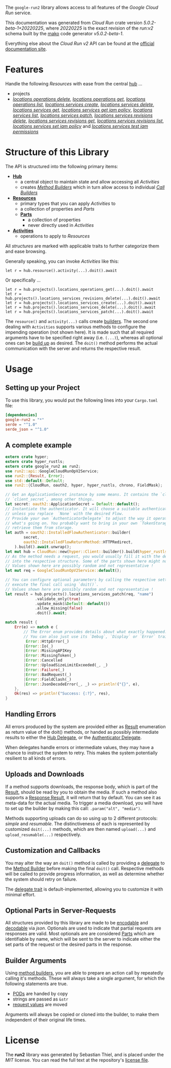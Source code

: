 <!---
DO NOT EDIT !
This file was generated automatically from 'src/generator/templates/api/README.md.mako'
DO NOT EDIT !
-->
The `google-run2` library allows access to all features of the *Google Cloud Run* service.

This documentation was generated from *Cloud Run* crate version *5.0.2-beta-1+20220225*, where *20220225* is the exact revision of the *run:v2* schema built by the [mako](http://www.makotemplates.org/) code generator *v5.0.2-beta-1*.

Everything else about the *Cloud Run* *v2* API can be found at the
[official documentation site](https://cloud.google.com/run/).
# Features

Handle the following *Resources* with ease from the central [hub](https://docs.rs/google-run2/5.0.2-beta-1+20220225/google_run2/CloudRun) ... 

* projects
 * [*locations operations delete*](https://docs.rs/google-run2/5.0.2-beta-1+20220225/google_run2/api::ProjectLocationOperationDeleteCall), [*locations operations get*](https://docs.rs/google-run2/5.0.2-beta-1+20220225/google_run2/api::ProjectLocationOperationGetCall), [*locations operations list*](https://docs.rs/google-run2/5.0.2-beta-1+20220225/google_run2/api::ProjectLocationOperationListCall), [*locations services create*](https://docs.rs/google-run2/5.0.2-beta-1+20220225/google_run2/api::ProjectLocationServiceCreateCall), [*locations services delete*](https://docs.rs/google-run2/5.0.2-beta-1+20220225/google_run2/api::ProjectLocationServiceDeleteCall), [*locations services get*](https://docs.rs/google-run2/5.0.2-beta-1+20220225/google_run2/api::ProjectLocationServiceGetCall), [*locations services get iam policy*](https://docs.rs/google-run2/5.0.2-beta-1+20220225/google_run2/api::ProjectLocationServiceGetIamPolicyCall), [*locations services list*](https://docs.rs/google-run2/5.0.2-beta-1+20220225/google_run2/api::ProjectLocationServiceListCall), [*locations services patch*](https://docs.rs/google-run2/5.0.2-beta-1+20220225/google_run2/api::ProjectLocationServicePatchCall), [*locations services revisions delete*](https://docs.rs/google-run2/5.0.2-beta-1+20220225/google_run2/api::ProjectLocationServiceRevisionDeleteCall), [*locations services revisions get*](https://docs.rs/google-run2/5.0.2-beta-1+20220225/google_run2/api::ProjectLocationServiceRevisionGetCall), [*locations services revisions list*](https://docs.rs/google-run2/5.0.2-beta-1+20220225/google_run2/api::ProjectLocationServiceRevisionListCall), [*locations services set iam policy*](https://docs.rs/google-run2/5.0.2-beta-1+20220225/google_run2/api::ProjectLocationServiceSetIamPolicyCall) and [*locations services test iam permissions*](https://docs.rs/google-run2/5.0.2-beta-1+20220225/google_run2/api::ProjectLocationServiceTestIamPermissionCall)




# Structure of this Library

The API is structured into the following primary items:

* **[Hub](https://docs.rs/google-run2/5.0.2-beta-1+20220225/google_run2/CloudRun)**
    * a central object to maintain state and allow accessing all *Activities*
    * creates [*Method Builders*](https://docs.rs/google-run2/5.0.2-beta-1+20220225/google_run2/client::MethodsBuilder) which in turn
      allow access to individual [*Call Builders*](https://docs.rs/google-run2/5.0.2-beta-1+20220225/google_run2/client::CallBuilder)
* **[Resources](https://docs.rs/google-run2/5.0.2-beta-1+20220225/google_run2/client::Resource)**
    * primary types that you can apply *Activities* to
    * a collection of properties and *Parts*
    * **[Parts](https://docs.rs/google-run2/5.0.2-beta-1+20220225/google_run2/client::Part)**
        * a collection of properties
        * never directly used in *Activities*
* **[Activities](https://docs.rs/google-run2/5.0.2-beta-1+20220225/google_run2/client::CallBuilder)**
    * operations to apply to *Resources*

All *structures* are marked with applicable traits to further categorize them and ease browsing.

Generally speaking, you can invoke *Activities* like this:

```Rust,ignore
let r = hub.resource().activity(...).doit().await
```

Or specifically ...

```ignore
let r = hub.projects().locations_operations_get(...).doit().await
let r = hub.projects().locations_services_revisions_delete(...).doit().await
let r = hub.projects().locations_services_create(...).doit().await
let r = hub.projects().locations_services_delete(...).doit().await
let r = hub.projects().locations_services_patch(...).doit().await
```

The `resource()` and `activity(...)` calls create [builders][builder-pattern]. The second one dealing with `Activities` 
supports various methods to configure the impending operation (not shown here). It is made such that all required arguments have to be 
specified right away (i.e. `(...)`), whereas all optional ones can be [build up][builder-pattern] as desired.
The `doit()` method performs the actual communication with the server and returns the respective result.

# Usage

## Setting up your Project

To use this library, you would put the following lines into your `Cargo.toml` file:

```toml
[dependencies]
google-run2 = "*"
serde = "^1.0"
serde_json = "^1.0"
```

## A complete example

```Rust
extern crate hyper;
extern crate hyper_rustls;
extern crate google_run2 as run2;
use run2::api::GoogleCloudRunOpV2Service;
use run2::{Result, Error};
use std::default::Default;
use run2::{CloudRun, oauth2, hyper, hyper_rustls, chrono, FieldMask};

// Get an ApplicationSecret instance by some means. It contains the `client_id` and 
// `client_secret`, among other things.
let secret: oauth2::ApplicationSecret = Default::default();
// Instantiate the authenticator. It will choose a suitable authentication flow for you, 
// unless you replace  `None` with the desired Flow.
// Provide your own `AuthenticatorDelegate` to adjust the way it operates and get feedback about 
// what's going on. You probably want to bring in your own `TokenStorage` to persist tokens and
// retrieve them from storage.
let auth = oauth2::InstalledFlowAuthenticator::builder(
        secret,
        oauth2::InstalledFlowReturnMethod::HTTPRedirect,
    ).build().await.unwrap();
let mut hub = CloudRun::new(hyper::Client::builder().build(hyper_rustls::HttpsConnectorBuilder::new().with_native_roots().https_or_http().enable_http1().enable_http2().build()), auth);
// As the method needs a request, you would usually fill it with the desired information
// into the respective structure. Some of the parts shown here might not be applicable !
// Values shown here are possibly random and not representative !
let mut req = GoogleCloudRunOpV2Service::default();

// You can configure optional parameters by calling the respective setters at will, and
// execute the final call using `doit()`.
// Values shown here are possibly random and not representative !
let result = hub.projects().locations_services_patch(req, "name")
             .validate_only(true)
             .update_mask(&Default::default())
             .allow_missing(false)
             .doit().await;

match result {
    Err(e) => match e {
        // The Error enum provides details about what exactly happened.
        // You can also just use its `Debug`, `Display` or `Error` traits
         Error::HttpError(_)
        |Error::Io(_)
        |Error::MissingAPIKey
        |Error::MissingToken(_)
        |Error::Cancelled
        |Error::UploadSizeLimitExceeded(_, _)
        |Error::Failure(_)
        |Error::BadRequest(_)
        |Error::FieldClash(_)
        |Error::JsonDecodeError(_, _) => println!("{}", e),
    },
    Ok(res) => println!("Success: {:?}", res),
}

```
## Handling Errors

All errors produced by the system are provided either as [Result](https://docs.rs/google-run2/5.0.2-beta-1+20220225/google_run2/client::Result) enumeration as return value of
the doit() methods, or handed as possibly intermediate results to either the 
[Hub Delegate](https://docs.rs/google-run2/5.0.2-beta-1+20220225/google_run2/client::Delegate), or the [Authenticator Delegate](https://docs.rs/yup-oauth2/*/yup_oauth2/trait.AuthenticatorDelegate.html).

When delegates handle errors or intermediate values, they may have a chance to instruct the system to retry. This 
makes the system potentially resilient to all kinds of errors.

## Uploads and Downloads
If a method supports downloads, the response body, which is part of the [Result](https://docs.rs/google-run2/5.0.2-beta-1+20220225/google_run2/client::Result), should be
read by you to obtain the media.
If such a method also supports a [Response Result](https://docs.rs/google-run2/5.0.2-beta-1+20220225/google_run2/client::ResponseResult), it will return that by default.
You can see it as meta-data for the actual media. To trigger a media download, you will have to set up the builder by making
this call: `.param("alt", "media")`.

Methods supporting uploads can do so using up to 2 different protocols: 
*simple* and *resumable*. The distinctiveness of each is represented by customized 
`doit(...)` methods, which are then named `upload(...)` and `upload_resumable(...)` respectively.

## Customization and Callbacks

You may alter the way an `doit()` method is called by providing a [delegate](https://docs.rs/google-run2/5.0.2-beta-1+20220225/google_run2/client::Delegate) to the 
[Method Builder](https://docs.rs/google-run2/5.0.2-beta-1+20220225/google_run2/client::CallBuilder) before making the final `doit()` call. 
Respective methods will be called to provide progress information, as well as determine whether the system should 
retry on failure.

The [delegate trait](https://docs.rs/google-run2/5.0.2-beta-1+20220225/google_run2/client::Delegate) is default-implemented, allowing you to customize it with minimal effort.

## Optional Parts in Server-Requests

All structures provided by this library are made to be [encodable](https://docs.rs/google-run2/5.0.2-beta-1+20220225/google_run2/client::RequestValue) and 
[decodable](https://docs.rs/google-run2/5.0.2-beta-1+20220225/google_run2/client::ResponseResult) via *json*. Optionals are used to indicate that partial requests are responses 
are valid.
Most optionals are are considered [Parts](https://docs.rs/google-run2/5.0.2-beta-1+20220225/google_run2/client::Part) which are identifiable by name, which will be sent to 
the server to indicate either the set parts of the request or the desired parts in the response.

## Builder Arguments

Using [method builders](https://docs.rs/google-run2/5.0.2-beta-1+20220225/google_run2/client::CallBuilder), you are able to prepare an action call by repeatedly calling it's methods.
These will always take a single argument, for which the following statements are true.

* [PODs][wiki-pod] are handed by copy
* strings are passed as `&str`
* [request values](https://docs.rs/google-run2/5.0.2-beta-1+20220225/google_run2/client::RequestValue) are moved

Arguments will always be copied or cloned into the builder, to make them independent of their original life times.

[wiki-pod]: http://en.wikipedia.org/wiki/Plain_old_data_structure
[builder-pattern]: http://en.wikipedia.org/wiki/Builder_pattern
[google-go-api]: https://github.com/google/google-api-go-client

# License
The **run2** library was generated by Sebastian Thiel, and is placed 
under the *MIT* license.
You can read the full text at the repository's [license file][repo-license].

[repo-license]: https://github.com/Byron/google-apis-rsblob/main/LICENSE.md

